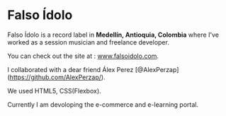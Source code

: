 # Falso Ídolo

Falso Ídolo is a record label in **Medellín, Antioquia, Colombia** where I've worked as a session musician and freelance developer.

You can check out the site at : www.falsoidolo.com.

I collaborated with a dear friend Álex Perez [@AlexPerzap] (https://github.com/AlexPerzap/). 

We used HTML5, CSS(Flexbox).

Currently I am devoloping the e-commerce and e-learning portal.
